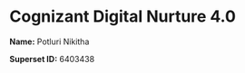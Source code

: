 <!DOCTYPE html>
<html>
<body>
    <h1>Cognizant Digital Nurture 4.0</h1>
    <p><strong>Name:</strong> Potluri Nikitha</p>
    <p><strong>Superset ID:</strong> 6403438</p>
</body>
</html>

